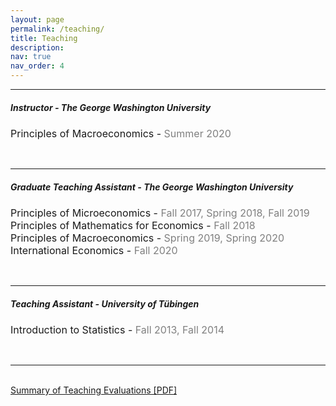 ```yaml
---
layout: page
permalink: /teaching/
title: Teaching
description:
nav: true
nav_order: 4
---
```


----------------------------------------------------------------------------
##### **Instructor** - _The George Washington University_
<div style="font-size: 16px">Principles of Macroeconomics - <span style="color:grey">Summer 2020</span></div>
<p style="margin:15px;"></p>
<br>

----------------------------------------------------------------------------

##### **Graduate Teaching Assistant** - _The George Washington University_
<div style="font-size: 16px">Principles of Microeconomics - <span style="color:grey">Fall 2017, Spring 2018, Fall 2019</span></div>
<div style="font-size: 16px">Principles of Mathematics for Economics - <span style="color:grey">Fall 2018</span></div>
<div style="font-size: 16px">Principles of Macroeconomics - <span style="color:grey">Spring 2019, Spring 2020</span></div>
<div style="font-size: 16px">International Economics - <span style="color:grey">Fall 2020</span></div>
<p style="margin:15px;"></p>
<br>

----------------------------------------------------------------------------

##### **Teaching Assistant** - _University of Tübingen_
<div style="font-size: 16px">Introduction to Statistics - <span style="color:grey">Fall 2013, Fall 2014</span></div>
<p style="margin:15px;"></p>
<br>

----------------------------------------------------------------------------
<br>
<a href="/assets/pdf/fk-langowski_teaching.pdf" target="_blank">Summary of Teaching Evaluations [PDF]</a>